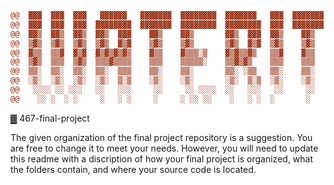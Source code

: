 
```diff
@@	▓▓▓  ▓▓▓  ▓▓▓   ▓▓▓▓▓▓   ▓▓▓▓▓▓▓  ▓▓▓▓▓▓▓▓  ▓▓▓▓▓▓▓   ▓▓▓  ▓▓▓▓▓▓▓  ▓▓▓   ▓▓▓▓▓▓   	@@
@@	▓▓▓  ▓▓▓  ▓▓▓  ▓▓▓▓▓▓▓▓  ▓▓▓▓▓▓▓  ▓▓▓▓▓▓▓▓  ▓▓▓▓▓▓▓▓  ▓▓▓  ▓▓▓▓▓▓▓  ▓▓▓  ▓▓▓▓▓▓▓   	@@
@@	▓▓▒  ▓▓▒  ▓▓▒  ▓▓▒  ▓▓▓    ▓▓▒    ▓▓▒       ▓▓▒  ▓▓▓  ▓▓▒    ▓▓▒    ▓▓▒  ▒▓▓       	@@
@@	▒▓▒  ▒▓▒  ▒▓▒  ▒▓▒  ▓▒▓    ▒▓▒    ▒▓▒       ▒▓▒  ▓▒▓  ▒▓▒    ▒▓▒    ▒▓▒  ▒▓▒       	@@
@@	▓▒▒  ▒▒▓  ▓▒▓  ▓▒▓▒▓▒▓▒    ▓▒▒    ▓▒▒▒░▒    ▓▒▓▒▒▓▒   ▒▒▓    ▓▒▒    ▒▒▓  ▒▒▓▓▒▒    	@@
@@	▒▓▒  ▒▒▒  ▒▓▒  ▒▒▒▓▒▒▒▒    ▒▒▒    ▒▒▒▒▒░    ▒▒▓▒▓▒    ▒▒▒    ▒▒▒    ▒▒▒   ▒▒▓▒▒▒   	@@
@@	▒▒░  ▒▒░  ▒▒░  ▒▒░  ▒▒▒    ▒▒░    ▒▒░       ▒▒░ ░▒▒   ▒▒░    ▒▒░    ▒▒░       ▒░▒  	@@
@@	░▒░  ░▒░  ░▒░  ░▒░  ▒░▒    ░▒░    ░▒░       ░▒░  ▒░▒  ░▒░    ░▒░    ░▒░      ▒░▒   	@@
@@	 ░░░░ ░░ ░░░   ░░   ░░░     ░░     ░░ ░░░░  ░░   ░░░   ░░     ░░     ░░  ░░░░ ░░   	@@
@@	  ░░ ░  ░ ░     ░   ░ ░     ░     ░ ░░ ░░    ░   ░ ░  ░       ░     ░    ░░ ░ ░    	@@
  ```

▓ 467-final-project

The given organization of the final project repository is a suggestion.  You are free to change it to meet your needs.  However, you will need to update this readme with a discription of how your final project is organized, what the folders contain, and where your source code is located.
